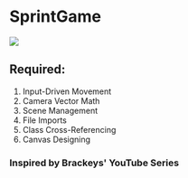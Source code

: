 # SprintGame
![](https://github.com/c44rson/SprintGame/blob/main/unityGameDemo.gif)
## Required:
1. Input-Driven Movement
2. Camera Vector Math
3. Scene Management
4. File Imports
5. Class Cross-Referencing
6. Canvas Designing
### Inspired by Brackeys' YouTube Series

